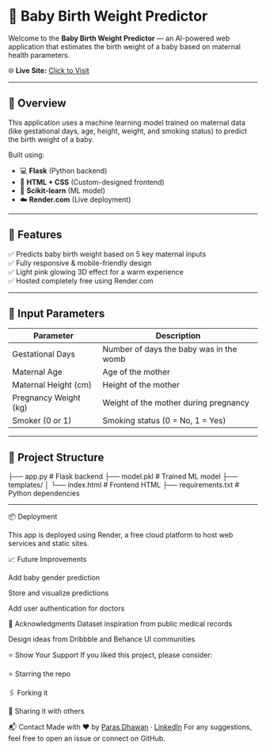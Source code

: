# 👶 Baby Birth Weight Predictor

Welcome to the **Baby Birth Weight Predictor** — an AI-powered web application that estimates the birth weight of a baby based on maternal health parameters.

🌐 **Live Site:** [Click to Visit](https://birth-weight-predictor-hdai.onrender.com)

---

## 📌 Overview

This application uses a machine learning model trained on maternal data (like gestational days, age, height, weight, and smoking status) to predict the birth weight of a baby.

Built using:

- 💻 **Flask** (Python backend)
- 🎨 **HTML + CSS** (Custom-designed frontend)
- 🧠 **Scikit-learn** (ML model)
- ☁️ **Render.com** (Live deployment)

---

## 🚀 Features

✅ Predicts baby birth weight based on 5 key maternal inputs  
✅ Fully responsive & mobile-friendly design  
✅ Light pink glowing 3D effect for a warm experience  
✅ Hosted completely free using Render.com  

---

## 🧠 Input Parameters

| Parameter                 | Description                              |
|--------------------------|------------------------------------------|
| Gestational Days         | Number of days the baby was in the womb |
| Maternal Age             | Age of the mother                        |
| Maternal Height (cm)     | Height of the mother                     |
| Pregnancy Weight (kg)    | Weight of the mother during pregnancy    |
| Smoker (0 or 1)          | Smoking status (0 = No, 1 = Yes)         |

---

## 📂 Project Structure

├── app.py # Flask backend
├── model.pkl # Trained ML model
├── templates/
│ └── index.html # Frontend HTML
├── requirements.txt # Python dependencies

---

📦 Deployment

This app is deployed using Render, a free cloud platform to host web services and static sites.

📈 Future Improvements

Add baby gender prediction

Store and visualize predictions

Add user authentication for doctors

🙌 Acknowledgments
Dataset inspiration from public medical records

Design ideas from Dribbble and Behance UI communities

⭐ Show Your Support
If you liked this project, please consider:

⭐ Starring the repo

🖇️ Forking it

🧠 Sharing it with others

📬 Contact
Made with ❤️ by [Paras Dhawan](https://github.com/ParasDhawan25) · [LinkedIn](https://www.linkedin.com/in/parasdhawan)
For any suggestions, feel free to open an issue or connect on GitHub.
